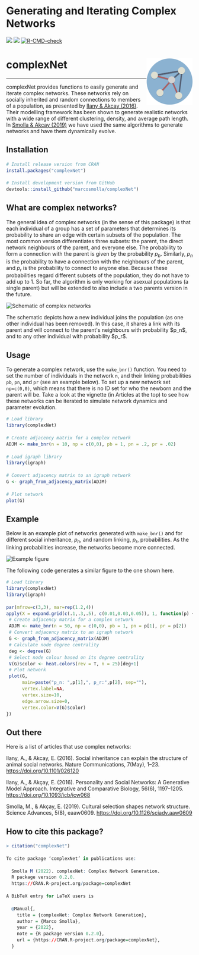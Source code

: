 # Generating and Iterating Complex Networks
<!-- badges: start -->
[![](https://cranlogs.r-pkg.org/badges/grand-total/complexNet)](https://cran.r-project.org/package=complexNet)
[![](https://www.r-pkg.org/badges/version/complexNet)](https://cran.r-project.org/package=complexNet)
[![R-CMD-check](https://github.com/marcosmolla/complexNet/actions/workflows/R-CMD-check.yaml/badge.svg)](https://github.com/marcosmolla/complexNet/actions/workflows/R-CMD-check.yaml)
<!-- badges: end -->

# complexNet <img src="logo.png" align="right" width="125px" height="auto"/>
***
complexNet provides functions to easily generate and iterate complex networks. These networks rely on socially inherited and random connections to members of a population, as presented by [Ilany &amp; Akcay (2016)](https://www.nature.com/articles/ncomms12084). Their modelling framework has been shown to generate realistic networks with a wide range of different clustering, density, and average path length. In [Smolla &amp; Akcay (2019)](https://advances.sciencemag.org/content/5/8/eaaw0609) we have used the same algorithms to generate networks and have them dynamically evolve. 

## Installation
```r
# Install release version from CRAN
install.packages("complexNet")

# Install development version from GitHub
devtools::install_github("marcosmolla/complexNet")
```

## What are complex networks?
The general idea of complex networks (in the sense of this package) is that each individual of a group has a set of parameters that determines its probability to share an edge with certain subsets of the population. The most common version differentiates three subsets: the parent, the direct network neighbours of the parent, and everyone else. The probability to form a connection with the parent is given by the probability $p_b$. Similarly, $p_n$ is the probability to have a connection with the neighbours of the parent, and $p_r$ is the probability to connect to anyone else. Because these probabilities regard different subsets of the population, they do not have to add up to 1. So far, the algorithm is only working for asexual populations (a single parent) but will be extended to also include a two parents version in the future. 

![Schematic of complex networks](reference/figures/schematic.png)
<figcaption>The schematic depicts how a new individual joins the population (as one other individual has been removed). In this case, it shares a link with its parent and will connect to the parent's neighbours with probability $p_n$, and to any other individual with probability $p_r$.</figcaption>

## Usage
To generate a complex network, use the `make_bnr()` function. You need to set the number of individuals in the network `n`, and their linking probabilities `pb`, `pn`, and `pr` (see an example below). To set up a new network set `np=c(0,0)`, which means that there is no ID set for who the newborn and the parent will be. Take a look at the vignette (in Articles at the top) to see how these networks can be iterated to simulate network dynamics and parameter evolution. 

```r
# Load library
library(complexNet)

# Create adjacency matrix for a complex network
ADJM <- make_bnr(n = 10, np = c(0,0), pb = 1, pn = .2, pr = .02)

# Load igraph library
library(igraph)

# Convert adjacency matrix to an igraph network
G <- graph_from_adjacency_matrix(ADJM)

# Plot network
plot(G)
```

## Example
Below is an example plot of networks generated with `make_bnr()` and for different social inheritance, $p_n$, and random linking, $p_r$, probabilities. As the linking probabilities increase, the networks become more connected. 

![Example figure](reference/figures/example.png)

The following code generates a similar figure to the one shown here.

```r
# Load library
library(complexNet)
library(igraph)

par(mfrow=c(3,3), mar=rep(1.2,4))
apply(X = expand.grid(c(.1,.3,.5), c(0.01,0.03,0.05)), 1, function(p) {
 # Create adjacency matrix for a complex network
 ADJM <- make_bnr(n = 50, np = c(0,0), pb = 1, pn = p[1], pr = p[2])
 # Convert adjacency matrix to an igraph network
 G <- graph_from_adjacency_matrix(ADJM)
 # Calculate node degree centrality
 deg <- degree(G)
 # Select node colour based on its degree centrality
 V(G)$color <- heat.colors(rev = T, n = 25)[deg+1]
 # Plot network
 plot(G,
      main=paste("p_n: ",p[1],", p_r:",p[2], sep=""),
      vertex.label=NA,
      vertex.size=10,
      edge.arrow.size=0,
      vertex.color=V(G)$color)
})
```

## Out there
Here is a list of articles that use complex networks:

Ilany, A., & Akcay, E. (2016). Social inheritance can explain the structure of animal social networks. Nature Communications, 7(May), 1–23. https://doi.org/10.1101/026120

Ilany, A., & Akçay, E. (2016). Personality and Social Networks: A Generative Model Approach. Integrative and Comparative Biology, 56(6), 1197–1205. https://doi.org/10.1093/icb/icw068

Smolla, M., & Akçay, E. (2019). Cultural selection shapes network structure. Science Advances, 5(8), eaaw0609. https://doi.org/10.1126/sciadv.aaw0609


## How to cite this package?
```r
> citation("complexNet")

To cite package ‘complexNet’ in publications use:

  Smolla M (2022). complexNet: Complex Network Generation.
  R package version 0.2.0.
  https://CRAN.R-project.org/package=complexNet

A BibTeX entry for LaTeX users is

  @Manual{,
    title = {complexNet: Complex Network Generation},
    author = {Marco Smolla},
    year = {2022},
    note = {R package version 0.2.0},
    url = {https://CRAN.R-project.org/package=complexNet},
  }
```
